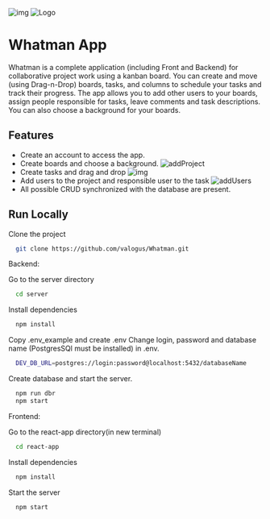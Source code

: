 ![img](https://i.yapx.ru/VaNa0.png)
![Logo](https://i.yapx.ru/VaNa0.png)

# Whatman App

Whatman is a complete application (including Front and Backend) for collaborative project work using a kanban board. You can create and move (using Drag-n-Drop) boards, tasks, and columns to schedule your tasks and track their progress.  The app allows you to add other users to your boards, assign people responsible for tasks, leave comments and task descriptions. You can also choose a background for your boards.

## Features

- Create an account to access the app.
- Create boards and choose a background.
![addProject](https://i.ibb.co/GcKC0Xg/add-Project.gif)
- Create tasks and drag and drop
![img](https://i.ibb.co/JHq9yJN/addUsers.gif)
- Add users to the project and responsible user to the task
![addUsers](https://i.ibb.co/BBG9rMm/addUsers.gif)
- All possible CRUD  synchronized with the database are present.



## Run Locally

Clone the project

```bash
  git clone https://github.com/valogus/Whatman.git
```
Backend:

Go to the server directory

```bash
  cd server
```

Install dependencies

```bash
  npm install
```


Copy .env_example and create .env
Change login, password and database name (PostgresSQl must be installed) in .env.
```bash
  DEV_DB_URL=postgres://login:password@localhost:5432/databaseName
```

Create database and start the server.

```bash
  npm run dbr
  npm start
```

Frontend:

Go to the react-app directory(in new terminal)

```bash
  cd react-app
```

Install dependencies

```bash
  npm install
```

Start the server
```bash
  npm start
```

